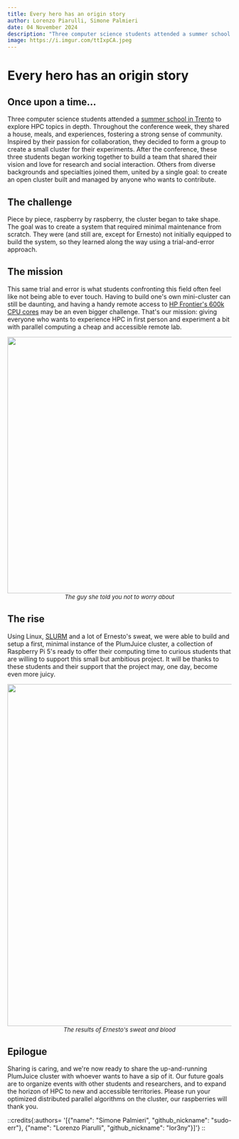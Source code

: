 ```yaml
---
title: Every hero has an origin story
author: Lorenzo Piarulli, Simone Palmieri
date: 04 November 2024
description: "Three computer science students attended a summer school in Trento to explore HPC topics in depth. Throughout the conference week, they shared a house, meals, and experiences, fostering a strong sense of community. Inspired by their passion for collaboration, they decided to form a group to create a small cluster for their experiments. After the conference, these three students began working together to build a team that shared their vision and love for research and social interaction. Others from diverse backgrounds and specialties joined them, united by a single goal: to create an open cluster built and managed by anyone who wants to contribute."
image: https://i.imgur.com/ttIxpCA.jpeg
---
```


# Every hero has an origin story

## Once upon a time...
Three computer science students attended a [summer school in Trento](https://hpc-summer-school-24.disi.unitn.it/) to explore HPC topics in depth. Throughout the conference week, they shared a house, meals, and experiences, fostering a strong sense of community. Inspired by their passion for collaboration, they decided to form a group to create a small cluster for their experiments. After the conference, these three students began working together to build a team that shared their vision and love for research and social interaction. Others from diverse backgrounds and specialties joined them, united by a single goal: to create an open cluster built and managed by anyone who wants to contribute.

## The challenge
Piece by piece, raspberry by raspberry, the cluster began to take shape. The goal was to create a system that required minimal maintenance from scratch. They were (and still are, except for Ernesto) not initially equipped to build the system, so they learned along the way using a trial-and-error approach.

## The mission
This same trial and error is what students confronting this field often feel like not being able to ever touch. Having to build one's own mini-cluster can still be daunting, and having a handy remote access to [HP Frontier's 600k CPU cores](https://www.hpe.com/us/en/compute/hpc/cray/oak-ridge-national-laboratory.html) may be an even bigger challenge. That's our mission: giving everyone who wants to experience HPC in first person and experiment a bit with parallel computing a cheap and accessible remote lab.

<div align=center>
    <img src="https://i.imgur.com/rX4ipCW.jpeg" style="width:60vw"></img><br>
    <em style="font-size:small;">The guy she told you not to worry about</em>
</div>

## The rise
Using Linux, [SLURM](https://slurm.schedmd.com/documentation.html) and a lot of Ernesto's sweat, we were able to build and setup a first, minimal instance of the PlumJuice cluster, a collection of Raspberry Pi 5's ready to offer their computing time to curious students that are willing to support this small but ambitious project. It will be thanks to these students and their support that the project may, one day, become even more juicy.

<div align=center>
    <img src="https://i.imgur.com/ttIxpCA.jpeg" style="width:80vw"></img><br>
    <em style="font-size:small;">The results of Ernesto's sweat and blood</em>
</div>

## Epilogue
Sharing is caring, and we're now ready to share the up-and-running PlumJuice cluster with whoever wants to have a sip of it. Our future goals are to organize events with other students and researchers, and to expand the horizon of HPC to new and accessible territories. Please run your optimized distributed parallel algorithms on the cluster, our raspberries will thank you.

::credits{:authors= '[{"name": "Simone Palmieri", "github_nickname": "sudo-err"}, {"name": "Lorenzo Piarulli", "github_nickname": "lor3ny"}]'}
::